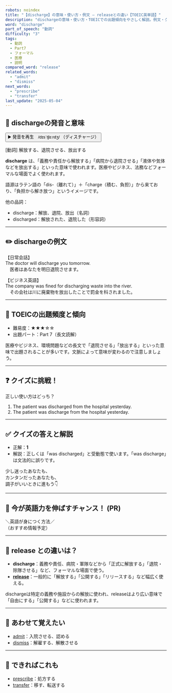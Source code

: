 ```yaml
---
robots: noindex
title: "【discharge】の意味・使い方・例文 ― releaseとの違い【TOEIC英単語】"
description: "dischargeの意味・使い方・TOEICでの出題傾向をやさしく解説。例文・クイズ付きでreleaseとの違いもわかりやすく学べます。"
word: "discharge"
part_of_speech: "動詞"
difficulty: "3"
tags:
  - 動詞
  - Part7
  - フォーマル
  - 医療
  - 説明
compared_word: "release"
related_words:
  - "admit"
  - "dismiss"
next_words:
  - "prescribe"
  - "transfer"
last_update: "2025-05-04"
---
```


## 🔰 dischargeの発音と意味

<button class="play-audio" onclick="playTTS('discharge')">
  <span class="play-audio-main">
    ▶️ 発音を再生　/dɪsˈtʃɑːrdʒ/
  </span>
  <span class="play-audio-sub">
    （ディスチャージ）
  </span>
</button>

[動詞] 解放する、退院させる、放出する

**discharge** は、「義務や責任から解放する」「病院から退院させる」「液体や気体などを放出する」といった意味で使われます。医療やビジネス、法務などフォーマルな場面でよく使われます。

語源はラテン語の「dis-（離れて）」＋「charge（積む、負担）」から来ており、「負担から解き放つ」というイメージです。

他の品詞：  
- discharge：解放、退院、放出（名詞）
- discharged：解放された、退院した（形容詞）

---

## ✏️ dischargeの例文

【日常会話】  
The doctor will discharge you tomorrow.  
　医者はあなたを明日退院させます。

【ビジネス英語】  
The company was fined for discharging waste into the river.  
　その会社は川に廃棄物を放出したことで罰金を科されました。

---

## 🎯 TOEICの出題頻度と傾向

- 難易度：★★★☆☆
- 出題パート：Part 7（長文読解）

医療やビジネス、環境問題などの長文で「退院させる」「放出する」といった意味で出題されることが多いです。文脈によって意味が変わるので注意しましょう。

---

## ❓ クイズに挑戦！

正しい使い方はどっち？

1. The patient was discharged from the hospital yesterday.  
2. The patient was discharge from the hospital yesterday.

---

## ✅ クイズの答えと解説

- 正解：**1**
- 解説：正しくは「was discharged」と受動態で使います。「was discharge」は文法的に誤りです。

少し迷ったあなたも、  
カンタンだったあなたも、  
調子がいいときに進もう👇️

---

## 🚀 今が英語力を伸ばすチャンス！ (PR)

<div class="info-center">
＼英語が身につく方法／<br>  
（おすすめ情報予定）
</div>

---

## 🤔  release との違いは？

- **discharge**：義務や責任、病院・軍隊などから「正式に解放する」「退院・除隊させる」など、フォーマルな場面で使う。
- **[release](/word/release)**：一般的に「解放する」「公開する」「リリースする」など幅広く使える。

dischargeは特定の義務や施設からの解放に使われ、releaseはより広い意味で「自由にする」「公開する」などに使われます。

---

## 🧩 あわせて覚えたい

- [admit](/word/admit)：入院させる、認める
- [dismiss](/word/dismiss)：解雇する、解散させる

---

## 📖 できればこれも

- [prescribe](/word/prescribe)：処方する
- [transfer](/word/transfer)：移す、転送する

<!-- cvid: aid19_bid00 -->
